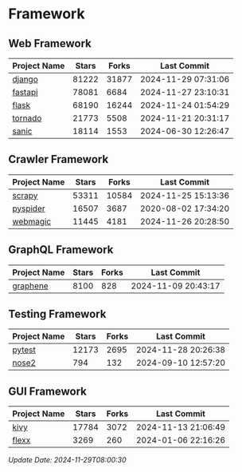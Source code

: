 # Framework

## Web Framework
| Project Name | Stars | Forks | Last Commit |
| ------------ | ----- | ----- | ----------- |
| [django](https://github.com/django/django) | 81222 | 31877 | 2024-11-29 07:31:06 |
| [fastapi](https://github.com/fastapi/fastapi) | 78081 | 6684 | 2024-11-27 23:10:31 |
| [flask](https://github.com/pallets/flask) | 68190 | 16244 | 2024-11-24 01:54:29 |
| [tornado](https://github.com/tornadoweb/tornado) | 21773 | 5508 | 2024-11-21 20:31:17 |
| [sanic](https://github.com/sanic-org/sanic) | 18114 | 1553 | 2024-06-30 12:26:47 |

## Crawler Framework
| Project Name | Stars | Forks | Last Commit |
| ------------ | ----- | ----- | ----------- |
| [scrapy](https://github.com/scrapy/scrapy) | 53311 | 10584 | 2024-11-25 15:13:36 |
| [pyspider](https://github.com/binux/pyspider) | 16507 | 3687 | 2020-08-02 17:34:20 |
| [webmagic](https://github.com/code4craft/webmagic) | 11445 | 4181 | 2024-11-26 20:28:50 |

## GraphQL Framework
| Project Name | Stars | Forks | Last Commit |
| ------------ | ----- | ----- | ----------- |
| [graphene](https://github.com/graphql-python/graphene) | 8100 | 828 | 2024-11-09 20:43:17 |

## Testing Framework
| Project Name | Stars | Forks | Last Commit |
| ------------ | ----- | ----- | ----------- |
| [pytest](https://github.com/pytest-dev/pytest) | 12173 | 2695 | 2024-11-28 20:26:38 |
| [nose2](https://github.com/nose-devs/nose2) | 794 | 132 | 2024-09-10 12:57:20 |

## GUI Framework
| Project Name | Stars | Forks | Last Commit |
| ------------ | ----- | ----- | ----------- |
| [kivy](https://github.com/kivy/kivy) | 17784 | 3072 | 2024-11-13 21:06:49 |
| [flexx](https://github.com/flexxui/flexx) | 3269 | 260 | 2024-01-06 22:16:26 |

*Update Date: 2024-11-29T08:00:30*